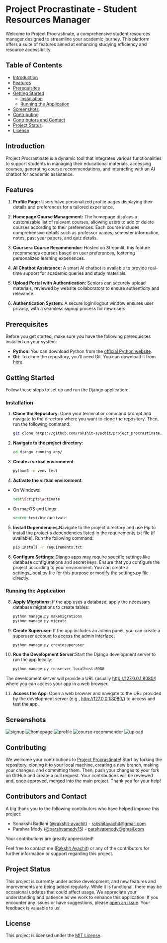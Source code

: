 # Project Procrastinate -  Student Resources Manager

Welcome to Project Procrastinate, a comprehensive student resources manager designed to streamline your academic journey. This platform offers a suite of features aimed at enhancing studying efficiency and resource accessibility.

## Table of Contents

- [Introduction](#introduction)
- [Features](#features)
- [Prerequisites](#prerequisites)
- [Getting Started](#getting-started)
  - [Installation](#installation)
  - [Running the Application](#running-the-application)
- [Screenshots](#screenshots)
- [Contributing](#contributing)
- [Contributors and Contact](#contributors-and-contact)
- [Project Status](#project-status)
- [License](#license)

## Introduction

Project Procrastinate is a dynamic tool that integrates various functionalities to support students in managing their educational materials, accessing courses, generating course recommendations, and interacting with an AI chatbot for academic assistance.

## Features

1. **Profile Page:** Users have personalized profile pages displaying their details and preferences for a tailored experience.

2. **Homepage Course Management:** The homepage displays a customizable list of relevant courses, allowing users to add or delete courses according to their preferences. Each course includes comprehensive details such as professor names, semester information, notes, past year papers, and quiz details.

3. **Coursera Course Recommendor:** Hosted on Streamlit, this feature recommends courses based on user preferences, fostering personalized learning experiences.

4. **AI Chatbot Assistance:** A smart AI chatbot is available to provide real-time support for academic queries and study materials.

5. **Upload Portal with Authentication:** Seniors can securely upload materials, reviewed by website collaborators to ensure authenticity and relevance.

6. **Authentication System:** A secure login/logout window ensures user privacy, with a seamless signup process for new users.


## Prerequisites

Before you get started, make sure you have the following prerequisites installed on your system:

- **Python**: You can download Python from the [official Python website](https://www.python.org/downloads/).
- **Git**: To clone the repository, you'll need Git. You can download it from [here](https://git-scm.com/downloads).

## Getting Started
Follow these steps to set up and run the Django application:

### Installation

1. **Clone the Repository**: Open your terminal or command prompt and navigate to the directory where you want to clone the repository. Then, run the following command:

   ```bash
   git clone https://github.com/rakshit-ayachit/project_procrastinate.git

2. **Navigate to the project directory**:
   ```bash
   cd django_running_app/
3. **Create a virtual environment**: 
   ```bash
   python3 -m venv test

4. **Activate the virtual environment**:
- On Windows:
   ```bash
  test\Scripts\activate
- On macOS and Linux:
   ```bash
  source test/bin/activate
   ```

5. **Install Dependencies**:Navigate to the project directory and use Pip to install the project's dependencies listed in the requirements.txt file (if available). Run the following command:
    ```bash
    pip install -r requirements.txt
6. **Configure Settings**: Django apps may require specific settings like database configurations and secret keys. Ensure that you configure the project according to your environment. You can create a settings_local.py file for this purpose or modify the settings.py file directly.
### Running the Application

8. **Apply Migrations**: If the app uses a database, apply the necessary database migrations to create tables:
   ```bash
   python manage.py makemigrations
   python manage.py migrate

9. **Create Superuser**:  If the app includes an admin panel, you can create a superuser account to access the admin interface:
    ```bash
    python manage.py createsuperuser

10. **Run the Development Server**:Start the Django development server to run the app locally:
    ```bash
    python manage.py runserver localhost:8080
  The development server will provide a URL (usually http://127.0.0.1:8080/) where you can access your app in a web browser.
  
11. **Access the App**: Open a web browser and navigate to the URL provided by the development server (e.g., http://127.0.0.1:8080/) to access and test the app.

## Screenshots
![signup](https://github.com/rakshit-ayachit/project_procrastinate/assets/129822642/5d36ce84-5af0-4b3e-bdad-4c26c58e4d2e)
![homepage](https://github.com/rakshit-ayachit/project_procrastinate/assets/129822642/6f6d6200-d2ad-425a-9a4c-a15d9f77d204)
![profile](https://github.com/rakshit-ayachit/project_procrastinate/assets/129822642/37be3d1c-17d6-4825-87d1-500a90b941f3)
![course-recommendor](https://github.com/rakshit-ayachit/project_procrastinate/assets/129822642/77383d18-a404-432c-91fd-6f2320ae03cb)
![upload](https://github.com/rakshit-ayachit/project_procrastinate/assets/129822642/1ecfc456-07c7-4aec-acb7-17cb656eee76)


## Contributing

 We welcome your contributions to [Project Procrastinate](https://github.com/rakshit-ayachit/project_procrastinate)! Start by forking the repository, cloning it to your local machine, creating a new branch, making your changes, and committing them. Then, push your changes to your fork on GitHub and create a pull request. Your contributions will be reviewed and, once approved, merged into the main project. Thank you for your help!
## Contributors and Contact

A big thank you to the following contributors who have helped improve this project:

- Sonakshi Badlani ([@rakshit-ayachit]((https://github.com/rakshit-ayachit))) - [rakshitayachit@gmail.com](mailto:rakshitayachit@gmail.com)
- Parshva Mody ([@parshvamody15](https://github.com/parshvamody15)) - [parshvapmody@gmail.com](mailto:parshvapmody@gmail.com)

Your contributions are greatly appreciated!

Feel free to contact me ([Rakshit Ayachit](mailto:rakshit@ayachit@gmail.com)) or any of the contributors for further information or support regarding this project.


## Project Status

This project is currently under active development, and new features and improvements are being added regularly. While it is functional, there may be occasional updates that could affect usage. We appreciate your understanding and patience as we work to enhance this application. If you encounter any issues or have suggestions, please [open an issue](https://github.com/rakshit-ayachit/project_procrastinate/issues). Your feedback is valuable to us!

## License

This project is licensed under the [MIT License](LICENSE).

